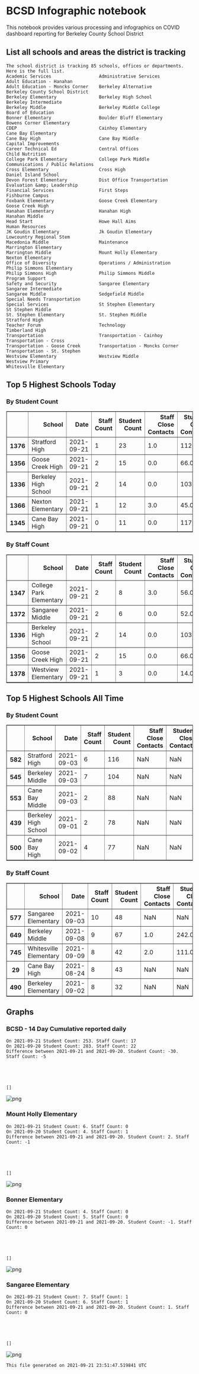 # BCSD Infographic notebook
This notebook provides various processing and infographics on COVID dashboard reporting for Berkeley County School District

## List all schools and areas the district is tracking

    The school district is tracking 85 schools, offices or departments.
    Here is the full list.
    Academic Services                  Administrative Services            Adult Education - Hanahan       
    Adult Education - Moncks Corner    Berkeley Alternative               Berkeley County School District 
    Berkeley Elementary                Berkeley High School               Berkeley Intermediate           
    Berkeley Middle                    Berkeley Middle College            Board of Education              
    Bonner Elementary                  Boulder Bluff Elementary           Bowens Corner Elementary        
    CDEP                               Cainhoy Elementary                 Cane Bay Elementary             
    Cane Bay High                      Cane Bay Middle                    Capital Improvements            
    Career Technical Ed                Central Offices                    Child Nutrition                 
    College Park Elementary            College Park Middle                Communications / Public Relations
    Cross Elementary                   Cross High                         Daniel Island School            
    Devon Forest Elementary            Dist Office Transportation         Evaluation &amp; Leadership         
    Financial Services                 First Steps                        Fishburne Campus                
    Foxbank Elementary                 Goose Creek Elementary             Goose Creek High                
    Hanahan Elementary                 Hanahan High                       Hanahan Middle                  
    Head Start                         Howe Hall Aims                     Human Resources                 
    JK Goudin Elementary               Jk Goudin Elementary               Lowcountry Regional Stem        
    Macedonia Middle                   Maintenance                        Marrington Elementary           
    Marrington Middle                  Mount Holly Elementary             Nexton Elementary               
    Office of Diversity                Operations / Administration        Philip Simmons Elementary       
    Philip Simmons High                Philip Simmons Middle              Program Support                 
    Safety and Security                Sangaree Elementary                Sangaree Intermediate           
    Sangaree Middle                    Sedgefield Middle                  Special Needs Transportation    
    Special Services                   St Stephen Elementary              St Stephen Middle               
    St. Stephen Elementary             St. Stephen Middle                 Stratford High                  
    Teacher Forum                      Technology                         Timberland High                 
    Transportation                     Transportation - Cainhoy           Transportation - Cross          
    Transportation - Goose Creek       Transportation - Moncks Corner     Transportation - St. Stephen    
    Westview Elementary                Westview Middle                    Westview Primary                
    Whitesville Elementary             

## Top 5 Highest Schools Today

###  By Student Count




<div>
<table border="1" class="dataframe">
<thead>
<tr style="text-align: right;">
<th></th>
<th>School</th>
<th>Date</th>
<th>Staff Count</th>
<th>Student Count</th>
<th>Staff Close Contacts</th>
<th>Student Close Contacts</th>
</tr>
</thead>
<tbody>
<tr>
<th>1376</th>
<td>Stratford High</td>
<td>2021-09-21</td>
<td>1</td>
<td>23</td>
<td>1.0</td>
<td>112.0</td>
</tr>
<tr>
<th>1356</th>
<td>Goose Creek High</td>
<td>2021-09-21</td>
<td>2</td>
<td>15</td>
<td>0.0</td>
<td>66.0</td>
</tr>
<tr>
<th>1336</th>
<td>Berkeley High School</td>
<td>2021-09-21</td>
<td>2</td>
<td>14</td>
<td>0.0</td>
<td>103.0</td>
</tr>
<tr>
<th>1366</th>
<td>Nexton Elementary</td>
<td>2021-09-21</td>
<td>1</td>
<td>12</td>
<td>3.0</td>
<td>45.0</td>
</tr>
<tr>
<th>1345</th>
<td>Cane Bay High</td>
<td>2021-09-21</td>
<td>0</td>
<td>11</td>
<td>0.0</td>
<td>117.0</td>
</tr>
</tbody>
</table>
</div>



### By Staff Count




<div>
<table border="1" class="dataframe">
<thead>
<tr style="text-align: right;">
<th></th>
<th>School</th>
<th>Date</th>
<th>Staff Count</th>
<th>Student Count</th>
<th>Staff Close Contacts</th>
<th>Student Close Contacts</th>
</tr>
</thead>
<tbody>
<tr>
<th>1347</th>
<td>College Park Elementary</td>
<td>2021-09-21</td>
<td>2</td>
<td>8</td>
<td>3.0</td>
<td>56.0</td>
</tr>
<tr>
<th>1372</th>
<td>Sangaree Middle</td>
<td>2021-09-21</td>
<td>2</td>
<td>6</td>
<td>0.0</td>
<td>52.0</td>
</tr>
<tr>
<th>1336</th>
<td>Berkeley High School</td>
<td>2021-09-21</td>
<td>2</td>
<td>14</td>
<td>0.0</td>
<td>103.0</td>
</tr>
<tr>
<th>1356</th>
<td>Goose Creek High</td>
<td>2021-09-21</td>
<td>2</td>
<td>15</td>
<td>0.0</td>
<td>66.0</td>
</tr>
<tr>
<th>1378</th>
<td>Westview Elementary</td>
<td>2021-09-21</td>
<td>1</td>
<td>3</td>
<td>0.0</td>
<td>14.0</td>
</tr>
</tbody>
</table>
</div>



## Top 5 Highest Schools All Time

###  By Student Count




<div>
<table border="1" class="dataframe">
<thead>
<tr style="text-align: right;">
<th></th>
<th>School</th>
<th>Date</th>
<th>Staff Count</th>
<th>Student Count</th>
<th>Staff Close Contacts</th>
<th>Student Close Contacts</th>
</tr>
</thead>
<tbody>
<tr>
<th>582</th>
<td>Stratford High</td>
<td>2021-09-03</td>
<td>6</td>
<td>116</td>
<td>NaN</td>
<td>NaN</td>
</tr>
<tr>
<th>545</th>
<td>Berkeley Middle</td>
<td>2021-09-03</td>
<td>7</td>
<td>104</td>
<td>NaN</td>
<td>NaN</td>
</tr>
<tr>
<th>553</th>
<td>Cane Bay Middle</td>
<td>2021-09-03</td>
<td>2</td>
<td>88</td>
<td>NaN</td>
<td>NaN</td>
</tr>
<tr>
<th>439</th>
<td>Berkeley High School</td>
<td>2021-09-01</td>
<td>2</td>
<td>78</td>
<td>NaN</td>
<td>NaN</td>
</tr>
<tr>
<th>500</th>
<td>Cane Bay High</td>
<td>2021-09-02</td>
<td>4</td>
<td>77</td>
<td>NaN</td>
<td>NaN</td>
</tr>
</tbody>
</table>
</div>



### By Staff Count




<div>
<table border="1" class="dataframe">
<thead>
<tr style="text-align: right;">
<th></th>
<th>School</th>
<th>Date</th>
<th>Staff Count</th>
<th>Student Count</th>
<th>Staff Close Contacts</th>
<th>Student Close Contacts</th>
</tr>
</thead>
<tbody>
<tr>
<th>577</th>
<td>Sangaree Elementary</td>
<td>2021-09-03</td>
<td>10</td>
<td>48</td>
<td>NaN</td>
<td>NaN</td>
</tr>
<tr>
<th>649</th>
<td>Berkeley Middle</td>
<td>2021-09-08</td>
<td>9</td>
<td>67</td>
<td>1.0</td>
<td>242.0</td>
</tr>
<tr>
<th>745</th>
<td>Whitesville Elementary</td>
<td>2021-09-09</td>
<td>8</td>
<td>42</td>
<td>2.0</td>
<td>111.0</td>
</tr>
<tr>
<th>29</th>
<td>Cane Bay High</td>
<td>2021-08-24</td>
<td>8</td>
<td>43</td>
<td>NaN</td>
<td>NaN</td>
</tr>
<tr>
<th>490</th>
<td>Berkeley Elementary</td>
<td>2021-09-02</td>
<td>8</td>
<td>32</td>
<td>NaN</td>
<td>NaN</td>
</tr>
</tbody>
</table>
</div>



## Graphs

### BCSD - 14 Day Cumulative reported daily

    On 2021-09-21 Student Count: 253. Staff Count: 17
    On 2021-09-20 Student Count: 283. Staff Count: 22
    Difference between 2021-09-21 and 2021-09-20. Student Count: -30. Staff Count: -5





    []




    
![png](report_files/report_17_2.png)
    


### Mount Holly Elementary

    On 2021-09-21 Student Count: 6. Staff Count: 0
    On 2021-09-20 Student Count: 4. Staff Count: 1
    Difference between 2021-09-21 and 2021-09-20. Student Count: 2. Staff Count: -1





    []




    
![png](report_files/report_19_2.png)
    


### Bonner Elementary

    On 2021-09-21 Student Count: 4. Staff Count: 0
    On 2021-09-20 Student Count: 5. Staff Count: 0
    Difference between 2021-09-21 and 2021-09-20. Student Count: -1. Staff Count: 0





    []




    
![png](report_files/report_21_2.png)
    


### Sangaree Elementary

    On 2021-09-21 Student Count: 7. Staff Count: 1
    On 2021-09-20 Student Count: 6. Staff Count: 1
    Difference between 2021-09-21 and 2021-09-20. Student Count: 1. Staff Count: 0





    []




    
![png](report_files/report_23_2.png)
    


    This file generated on 2021-09-21 23:51:47.519841 UTC



